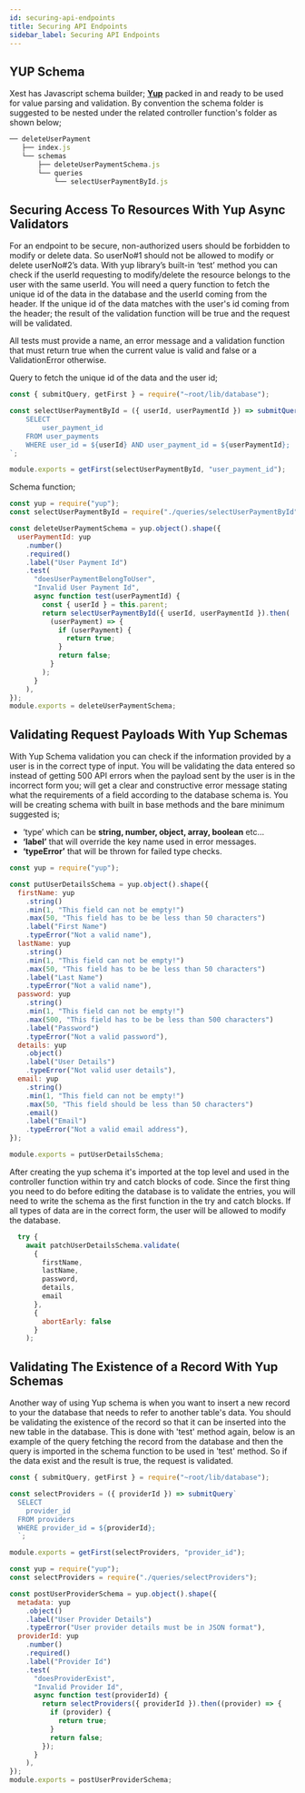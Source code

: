 ```yaml
---
id: securing-api-endpoints
title: Securing API Endpoints
sidebar_label: Securing API Endpoints
---
```


## YUP Schema

Xest has Javascript schema builder; [**Yup**](https://github.com/jquense/yup) packed in and ready to be used for value parsing and validation. By convention the schema folder is suggested to be nested under the related controller function's folder as shown below;

```js
── deleteUserPayment
   ├── index.js
   └── schemas
       ├── deleteUserPaymentSchema.js
       └── queries
           └── selectUserPaymentById.js
```

## Securing Access To Resources With Yup Async Validators

For an endpoint to be secure, non-authorized users should be forbidden to modify or delete data. So userNo#1 should not be allowed to modify or delete userNo#2’s data.
With yup library’s built-in ‘test’ method you can check if the userId requesting to modify/delete the resource belongs to the user with the same userId.
You will need a query function to fetch the unique id of the data in the database and the userId coming from the header. If the unique id of the data matches with the user's id coming from the header; the result of the validation function will be true and the request will be validated.

All tests must provide a name, an error message and a validation function that must return true when the current value is valid and false or a ValidationError otherwise.

Query to fetch the unique id of the data and the user id;

```js
const { submitQuery, getFirst } = require("~root/lib/database");

const selectUserPaymentById = ({ userId, userPaymentId }) => submitQuery`
    SELECT 
        user_payment_id
    FROM user_payments
    WHERE user_id = ${userId} AND user_payment_id = ${userPaymentId};
`;

module.exports = getFirst(selectUserPaymentById, "user_payment_id");
```

Schema function;

```js
const yup = require("yup");
const selectUserPaymentById = require("./queries/selectUserPaymentById");

const deleteUserPaymentSchema = yup.object().shape({
  userPaymentId: yup
    .number()
    .required()
    .label("User Payment Id")
    .test(
      "doesUserPaymentBelongToUser",
      "Invalid User Payment Id",
      async function test(userPaymentId) {
        const { userId } = this.parent;
        return selectUserPaymentById({ userId, userPaymentId }).then(
          (userPayment) => {
            if (userPayment) {
              return true;
            }
            return false;
          }
        );
      }
    ),
});
module.exports = deleteUserPaymentSchema;
```

## Validating Request Payloads With Yup Schemas

With Yup Schema validation you can check if the information provided by a user is in the correct type of input.
You will be validating the data entered so instead of getting 500 API errors when the payload sent by the user is in the incorrect form you; will get a clear and constructive error message stating what the requirements of a field according to the database schema is. You will be creating schema with built in base methods and the bare minimum suggested is;

- ‘type’ which can be **string, number, object, array, boolean** etc…
- **‘label’** that will override the key name used in error messages.
- **‘typeError’** that will be thrown for failed type checks.

```js
const yup = require("yup");

const putUserDetailsSchema = yup.object().shape({
  firstName: yup
    .string()
    .min(1, "This field can not be empty!")
    .max(50, "This field has to be be less than 50 characters")
    .label("First Name")
    .typeError("Not a valid name"),
  lastName: yup
    .string()
    .min(1, "This field can not be empty!")
    .max(50, "This field has to be be less than 50 characters")
    .label("Last Name")
    .typeError("Not a valid name"),
  password: yup
    .string()
    .min(1, "This field can not be empty!")
    .max(500, "This field has to be be less than 500 characters")
    .label("Password")
    .typeError("Not a valid password"),
  details: yup
    .object()
    .label("User Details")
    .typeError("Not valid user details"),
  email: yup
    .string()
    .min(1, "This field can not be empty!")
    .max(50, "This field should be less than 50 characters")
    .email()
    .label("Email")
    .typeError("Not a valid email address"),
});

module.exports = putUserDetailsSchema;
```

After creating the yup schema it's imported at the top level and used in the controller function within try and catch blocks of code.
Since the first thing you need to do before editing the database is to validate the entries, you will need to write the schema as the first function in the try and catch blocks. If all types of data are in the correct form, the user will be allowed to modify the database.

```js
  try {
    await patchUserDetailsSchema.validate(
      {
        firstName,
        lastName,
        password,
        details,
        email
      },
      {
        abortEarly: false
      }
    );

```

## Validating The Existence of a Record With Yup Schemas

Another way of using Yup schema is when you want to insert a new record to your the database that needs to refer to another table's data. You should be validating the existence of the record so that it can be inserted into the new table in the database. This is done with 'test' method again, below is an example of the query fetching the record from the database and then the query is imported in the schema function to be used in 'test' method. So if the data exist and the result is true, the request is validated.

```js
const { submitQuery, getFirst } = require("~root/lib/database");

const selectProviders = ({ providerId }) => submitQuery`
  SELECT 
    provider_id
  FROM providers
  WHERE provider_id = ${providerId};
  `;

module.exports = getFirst(selectProviders, "provider_id");
```

```js
const yup = require("yup");
const selectProviders = require("./queries/selectProviders");

const postUserProviderSchema = yup.object().shape({
  metadata: yup
    .object()
    .label("User Provider Details")
    .typeError("User provider details must be in JSON format"),
  providerId: yup
    .number()
    .required()
    .label("Provider Id")
    .test(
      "doesProviderExist",
      "Invalid Provider Id",
      async function test(providerId) {
        return selectProviders({ providerId }).then((provider) => {
          if (provider) {
            return true;
          }
          return false;
        });
      }
    ),
});
module.exports = postUserProviderSchema;
```
